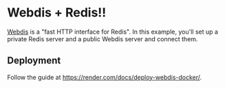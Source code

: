 # Webdis + Redis!!

[Webdis](https://webd.is) is a "fast HTTP interface for Redis". In this example, you'll set up a
private Redis server and a public Webdis server and connect them.

## Deployment

Follow the guide at https://render.com/docs/deploy-webdis-docker/.
